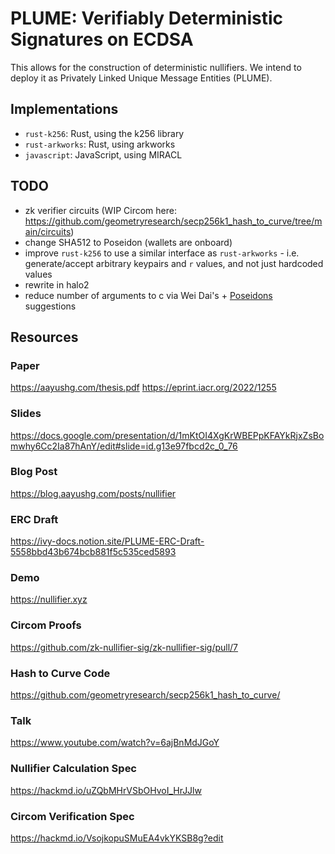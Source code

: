 # PLUME: Verifiably Deterministic Signatures on ECDSA

This allows for the construction of deterministic nullifiers. We intend to deploy it as Privately Linked Unique Message Entities (PLUME).

## Implementations

- `rust-k256`: Rust, using the k256 library
- `rust-arkworks`: Rust, using arkworks
- `javascript`: JavaScript, using MIRACL

## TODO

- zk verifier circuits (WIP Circom here: https://github.com/geometryresearch/secp256k1_hash_to_curve/tree/main/circuits)
- change SHA512 to Poseidon (wallets are onboard)
- improve `rust-k256` to use a similar interface as `rust-arkworks` - i.e.
  generate/accept arbitrary keypairs and `r` values, and not just hardcoded
  values
- rewrite in halo2
- reduce number of arguments to c via Wei Dai's + [Poseidons](https://www.notion.so/mantanetwork/PLUME-Discussion-6f4b7e7cf63e4e33976f6e697bf349ff?pvs=4) suggestions

## Resources

### Paper
https://aayushg.com/thesis.pdf
https://eprint.iacr.org/2022/1255

### Slides
https://docs.google.com/presentation/d/1mKtOI4XgKrWBEPpKFAYkRjxZsBomwhy6Cc2Ia87hAnY/edit#slide=id.g13e97fbcd2c_0_76

### Blog Post
https://blog.aayushg.com/posts/nullifier

### ERC Draft
https://ivy-docs.notion.site/PLUME-ERC-Draft-5558bbd43b674bcb881f5c535ced5893

### Demo
https://nullifier.xyz

### Circom Proofs
https://github.com/zk-nullifier-sig/zk-nullifier-sig/pull/7

### Hash to Curve Code
https://github.com/geometryresearch/secp256k1_hash_to_curve/

### Talk
https://www.youtube.com/watch?v=6ajBnMdJGoY

### Nullifier Calculation Spec
https://hackmd.io/uZQbMHrVSbOHvoI_HrJJlw

### Circom Verification Spec
https://hackmd.io/VsojkopuSMuEA4vkYKSB8g?edit
